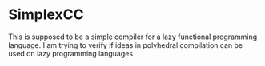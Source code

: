 # SimplexCC

This is supposed to be a simple compiler for a lazy functional programming language.
I am trying to verify if ideas in polyhedral compilation can be used on lazy
programming languages
